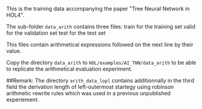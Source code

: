 This is the training data accompanying the paper 
"Tree Neural Network in HOL4".

The sub-folder `data_arith` contains three files:
    train for the training set
    valid for the validation set
    test for the test set

This files contain arithmetical expressions followed on the next line
by their value.

Copy the directory `data_arith` to `HOL/examples/AI_TNN/data_arith` to be
able to replicate the arithmetical evaluation experiment.

##Remark: 
The directory `arith_data_lopl` contains additionnally in the 
third field the derivation length of left-outermost startegy using robinson 
arithmetic rewrite rules which was used in a previous unpublished experiement.
